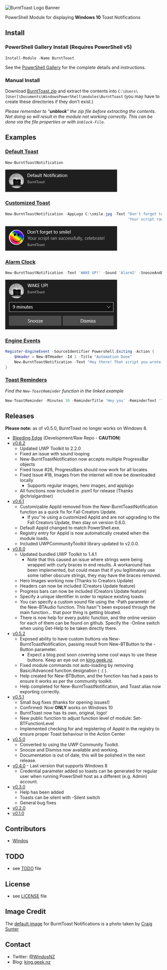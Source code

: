 ![BurntToast Logo Banner](/Media/BurntToast-Wide.png)

PowerShell Module for displaying **Windows 10** Toast Notifications

## Install

### PowerShell Gallery Install (Requires PowerShell v5)

    Install-Module -Name BurntToast

See the [PowerShell Gallery](http://www.powershellgallery.com/packages/BurntToast/) for the complete details and instructions.

### Manual Install

Download [BurntToast.zip](https://github.com/Windos/BurntToast/releases/download/v0.6.2/BurntToast.zip) and extract the contents into `C:\Users\[User]\Documents\WindowsPowerShell\modules\BurntToast` (you may have to create these directories if they don't exist.)

*Please remember to "**unblock**" the zip file before extracting the contents. Not doing so will result in the module not working correctly. This can be done via the file properties or with `Unblock-File`.*

## Examples

### [Default Toast](/Examples/Example01/)

```powershell
New-BurntToastNotification
```

![BurntToast Notification Example Default](/Examples/Example01/Example1-Default.png)

### [Customized Toast](/Examples/Example02/)

```powershell
New-BurntToastNotification -AppLogo C:\smile.jpg -Text "Don't forget to smile!",
                                                       'Your script ran successfully, celebrate!' 
```

![BurntToast Notification Example Custom](/Examples/Example02/Example2-Custom.png)

### [Alarm Clock](/Examples/Example03/)

```powershell
New-BurntToastNotification -Text 'WAKE UP!' -Sound 'Alarm2' -SnoozeAndDismiss
```



![BurntToast Notification Example Alarm](/Examples/Example03/Example3-Alarm.png)

### [Engine Events](/Examples/Example04/)

```powershell
Register-EngineEvent -SourceIdentifier Powershell.Exiting -Action {
    $Header = New-BTHeader -Id 1 -Title "Automation Done"
    New-BurntToastNotification -Text "Hey there! That script you wrote is finished." -Silent -Header $Header
}
```

### [Toast Reminders](/Examples/Example05/)

_Find the `New-ToastReminder` function in the linked example_

```powershell
New-ToastReminder -Minutes 30 -ReminderTitle 'Hey you' -ReminderText 'The coffee is brewed'
```

## Releases

**Please note:** as of v0.5.0, BurntToast no longer works on Windows 8.

* [Bleeding Edge](https://github.com/Windos/BurntToast/archive/v0.6.2.zip) (Development/Raw Repo - **CAUTION**)
* [v0.6.2](https://github.com/Windos/BurntToast/releases/download/v0.6.2/BurntToast.zip)
    * Updated UWP Toolkit to 2.2.0
    * Fixed an issue with sound looping
    * New-BurntToastNotification now accepts multiple ProgressBar objects
    * Fixed Issue #28, ProgressBars should now work for all locales
    * Fixed Issue #18, Images from the internet will now be downloaded locally
        * Supports regular images, hero images, and applogo
    * All functions now included in .psm1 for release (Thanks @chrislgardner)
* [v0.6.1](https://github.com/Windos/BurntToast/releases/download/v0.6.1/BurntToast.zip)
    * Customizable AppId removed from the New-BurntToastNotification function as a quick fix for Fall Creators Update.
        * If you''re using a customized AppId and are not upgrading to the Fall Creators Update, then stay on version 0.6.0.
    * Default AppId changed to match PowerShell.exe.
    * Registry entry for AppId is now automatically created when the module loads.
    * Included UWPCommunityToolkit library updated to v2.0.0.
* [v0.6.0](https://github.com/Windos/BurntToast/releases/download/v0.6.0/BurntToast.zip)
    * Updated bundled UWP Toolkit to 1.4.1
        * Note that this caused an issue where strings were being wrapped with curly braces in end results. A workaround has been implemented, but could mean that if you legitimately use some rather obscure strings, they may have the braces removed.
    * Hero Images working now (Thanks to Creators Update)
    * Headers can now be included (Creators Update feature)
    * Progress bars can now be included (Creators Update feature)
    * Specify a unique identifier in order to replace existing toasts
    * You can specify a custom sound file using the -Path parameter of the New-BTAudio function. This hasn''t been exposed through the main function... that poor thing is getting bloated.
    * There is now help for every public function, and the online version for each of them can be found on github. Specify the -Online switch when using Get-Help to be taken directly there.
* [v0.5.2](https://github.com/Windos/BurntToast/releases/download/v0.5.2/BurntToast.zip)
    * Exposed ability to have custom buttons via New-BurntToastNotification, passing result from New-BTButton to the -Button parameter.
        * Expect a blog post soon covering some cool ways to use these buttons. Keep an eye out on [king.geek.nz](http://king.geek.nz).
    * Fixed module commands not auto-loading by removing Basic/Advanced function designation ( :( ).
    * Help created for New-BTButton, and the function has had a pass to ensure it works as per the community toolkit.
    * Help completed for New-BurntToastNotification, and Toast alias now exporting correctly.
* [v0.5.1](https://github.com/Windos/BurntToast/releases/download/v0.5.1/BurntToast.zip)
    * Small bug fixes (thanks for opening issues!)
    * Confirmed: Now **ONLY** works on Windows 10
    * BurntToast now has its own, original, logo!
    * New public function to adjust function level of module: Set-BTFunctionLevel
    * Implemented checking for and registering of AppId in the registry to ensure proper Toast behaviour in the Action Center
* [v0.5.0](https://github.com/Windos/BurntToast/releases/download/v0.5.0/BurntToast.zip)
    * Converted to using the UWP Community Toolkit.
    * Snooze and Dismiss now available and working.
    * Documentation is out of date, this will be polished in the next release.
* [v0.4.0](https://github.com/Windos/BurntToast/releases/download/v0.4.0/BurntToast.zip) - Last version that supports Windows 8
    * Credential parameter added so toasts can be generated for regular user when running PowerShell host as a different (e.g. Admin) account.
* [v0.3.0](https://github.com/Windos/BurntToast/releases/download/v0.3.0/BurntToast.zip)
    * Help has been added
    * Toasts can be silent with -Silent switch
    * General bug fixes
* [v0.2.0](https://github.com/Windos/BurntToast/releases/download/v0.2.0/BurntToast.zip)
* [v0.1.0](https://github.com/Windos/BurntToast/releases/download/v0.1.0/BurntToast.zip)

## Contributors
* [Windos](https://github.com/Windos)

## TODO
* see [TODO](TODO.md) file

## License
* see [LICENSE](LICENSE.md) file

## Image Credit
The [default image](BurntToast.png) for BurntToast Notifications is a photo taken by [Craig Sunter](https://www.flickr.com/photos/16210667@N02/17230428864)

## Contact

* Twitter: [@WindosNZ](https://twitter.com/windosnz)
* Blog: [king.geek.nz](http://king.geek.nz/)
